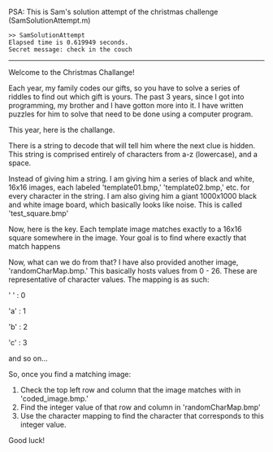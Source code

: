 PSA: This is Sam's solution attempt of the christmas challenge (SamSolutionAttempt.m)

```
>> SamSolutionAttempt
Elapsed time is 0.619949 seconds.
Secret message: check in the couch
```

---

Welcome to the Christmas Challange!

Each year, my family codes our gifts, so you have to solve a series of riddles to find out which gift is yours.
The past 3 years, since I got into programming, my brother and I have gotton more into it. I have written puzzles 
for him to solve that need to be done using a computer program. 

This year, here is the challange.

There is a string to decode that will tell him where the next clue is hidden. This string is comprised entirely of characters from a-z (lowercase), and a space.

Instead of giving him a string. I am giving him a series of black and white, 16x16 images, each labeled 'template01.bmp,' 'template02.bmp,' etc. for every character in the string.
I am also giving him a giant 1000x1000 black and white image board, which basically looks like noise. This is called 'test_square.bmp'

Now, here is the key. Each template image matches exactly to a 16x16 square somewhere in the image. Your goal is to find where exactly that match happens

Now, what can we do from that? I have also provided another image, 'randomCharMap.bmp.' This basically hosts values from 0 - 26. These are representative of character values. The mapping is as such:

' ' : 0

'a' : 1

'b' : 2

'c' : 3

and so on...

So, once you find a matching image: 
1) Check the top left row and column that the image matches with in 'coded_image.bmp.'
2) Find the integer value of that row and column in 'randomCharMap.bmp'
3) Use the character mapping to find the character that corresponds to this integer value.

Good luck!